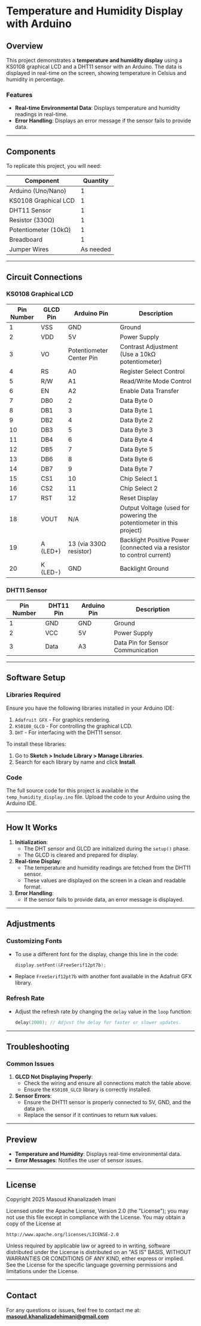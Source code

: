 # Temperature and Humidity Display with Arduino

## Overview
This project demonstrates a **temperature and humidity display** using a KS0108 graphical LCD and a DHT11 sensor with an Arduino. The data is displayed in real-time on the screen, showing temperature in Celsius and humidity in percentage.

### Features
- **Real-time Environmental Data**: Displays temperature and humidity readings in real-time.
- **Error Handling**: Displays an error message if the sensor fails to provide data.

---

## Components
To replicate this project, you will need:

| Component            | Quantity |
|----------------------|----------|
| Arduino (Uno/Nano)   | 1        |
| KS0108 Graphical LCD | 1        |
| DHT11 Sensor         | 1        |
| Resistor (330Ω)      | 1        |
| Potentiometer (10kΩ) | 1        |
| Breadboard           | 1        |
| Jumper Wires         | As needed |

---

## Circuit Connections

### KS0108 Graphical LCD

| Pin Number | GLCD Pin    | Arduino Pin                 | Description                     |
|------------|-------------|-----------------------------|---------------------------------|
| 1          | VSS         | GND                         | Ground                          |
| 2          | VDD         | 5V                          | Power Supply                    |
| 3          | VO          | Potentiometer Center Pin    | Contrast Adjustment (Use a 10kΩ potentiometer) |
| 4          | RS          | A0                          | Register Select Control         |
| 5          | R/W         | A1                          | Read/Write Mode Control         |
| 6          | EN          | A2                          | Enable Data Transfer            |
| 7          | DB0         | 2                           | Data Byte 0                     |
| 8          | DB1         | 3                           | Data Byte 1                     |
| 9          | DB2         | 4                           | Data Byte 2                     |
| 10         | DB3         | 5                           | Data Byte 3                     |
| 11         | DB4         | 6                           | Data Byte 4                     |
| 12         | DB5         | 7                           | Data Byte 5                     |
| 13         | DB6         | 8                           | Data Byte 6                     |
| 14         | DB7         | 9                           | Data Byte 7                     |
| 15         | CS1         | 10                          | Chip Select 1                   |
| 16         | CS2         | 11                          | Chip Select 2                   |
| 17         | RST         | 12                          | Reset Display                   |
| 18         | VOUT        | N/A                         | Output Voltage (used for powering the potentiometer in this project) |
| 19         | A (LED+)    | 13 (via 330Ω resistor)       | Backlight Positive Power (connected via a resistor to control current) |
| 20         | K (LED-)    | GND                         | Backlight Ground                |

### DHT11 Sensor

| Pin Number | DHT11 Pin   | Arduino Pin                 | Description                     |
|------------|-------------|-----------------------------|---------------------------------|
| 1          | GND         | GND                         | Ground                          |
| 2          | VCC         | 5V                          | Power Supply                    |
| 3          | Data        | A3                          | Data Pin for Sensor Communication |

---

## Software Setup

### Libraries Required
Ensure you have the following libraries installed in your Arduino IDE:
1. `Adafruit GFX` - For graphics rendering.
2. `KS0108_GLCD` - For controlling the graphical LCD.
3. `DHT` - For interfacing with the DHT11 sensor.

To install these libraries:
1. Go to **Sketch > Include Library > Manage Libraries**.
2. Search for each library by name and click **Install**.

### Code
The full source code for this project is available in the `temp_humidity_display.ino` file. Upload the code to your Arduino using the Arduino IDE.

---

## How It Works
1. **Initialization**:
   - The DHT sensor and GLCD are initialized during the `setup()` phase.
   - The GLCD is cleared and prepared for display.
2. **Real-time Display**:
   - The temperature and humidity readings are fetched from the DHT11 sensor.
   - These values are displayed on the screen in a clean and readable format.
3. **Error Handling**:
   - If the sensor fails to provide data, an error message is displayed.

---

## Adjustments

### Customizing Fonts
- To use a different font for the display, change this line in the code:
  ```cpp
  display.setFont(&FreeSerif12pt7b);
  ```
- Replace `FreeSerif12pt7b` with another font available in the Adafruit GFX library.

### Refresh Rate
- Adjust the refresh rate by changing the `delay` value in the `loop` function:
  ```cpp
  delay(2000); // Adjust the delay for faster or slower updates.
  ```

---

## Troubleshooting

### Common Issues
1. **GLCD Not Displaying Properly**:
   - Check the wiring and ensure all connections match the table above.
   - Ensure the `KS0108_GLCD` library is correctly installed.
2. **Sensor Errors**:
   - Ensure the DHT11 sensor is properly connected to 5V, GND, and the data pin.
   - Replace the sensor if it continues to return `NaN` values.

---

## Preview
- **Temperature and Humidity**: Displays real-time environmental data.
- **Error Messages**: Notifies the user of sensor issues.

---

## License
Copyright 2025 Masoud Khanalizadeh Imani

Licensed under the Apache License, Version 2.0 (the "License");
you may not use this file except in compliance with the License.
You may obtain a copy of the License at

    http://www.apache.org/licenses/LICENSE-2.0

Unless required by applicable law or agreed to in writing, software
distributed under the License is distributed on an "AS IS" BASIS,
WITHOUT WARRANTIES OR CONDITIONS OF ANY KIND, either express or implied.
See the License for the specific language governing permissions and
limitations under the License.

---

## Contact
For any questions or issues, feel free to contact me at:
**masoud.khanalizadehimani@gmail.com**
